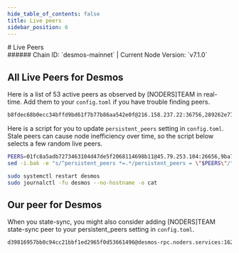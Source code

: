 ```yaml
---
hide_table_of_contents: false
title: Live peers
sidebar_position: 6
---
```


<div class="h1-with-icon icon-desmos">
# Live Peers
</div>
###### Chain ID: `desmos-mainnet` | Current Node Version: `v7.1.0`

## All Live Peers for Desmos
Here is a list of 53 active peers as observed by [NODERS]TEAM in real-time. Add them to your `config.toml` if you have trouble finding peers.

```bash
b8fdec68b0ecc34bffd9bd61f7b77b86aa542e0f@216.158.237.22:36756,289262e770c1f77270f3dce57ae514e11c3f6c62@203.135.141.134:26656,23721024ea06e3610ab1f6a34b51f592cd1a3589@139.162.81.104:26656,66003f0e8b34834864ffbd6d031bc2ca4d20800f@15.235.115.147:11600,d143dd53286c60ebf7e3e33407c44510871b5766@167.235.2.246:41956,d1e5923690408d802aa8878191248cf8cc44b938@84.247.161.70:26656,e5436eb9ad22ee822bf8483d44c14b228bc2b626@65.21.134.243:26656,35031426af5bd8328284e72177829c2a1e319f02@139.162.194.206:26656,45105c7241068904bdf5a32c86ee45979794637f@212.71.238.55:26656,9ba7ce8d39b5161fcd6cf2447010bbec42d4692b@141.94.73.39:36756,a69b71dea385113cbe3ff12ed704b78ad06db3f3@172.105.7.249:26656,55ace2b3c12af52e9cc442587a596b5daaaf67f8@161.97.69.121:26650,01fc8a5adb7273463104d47de5f2068114698b11@45.79.253.104:26656,852e7b4f29e9d901e0f1e4389a375bee6e34138a@37.187.149.93:26686,8dacaa3db6236875ef84e46d96c594bf6fdde48e@51.161.87.146:29656,ceba918a8415a3849073ead8ef0cb34b45f7aa78@176.9.125.110:43596,e6177478045e49e41e9101bd10e2e946895a3f79@172.104.53.10:26656,0552b9272465633cc6a3ab723fc02681178884b2@85.208.48.252:23656,6a85e45e2f056f820f5903d40f2e5519224131eb@5.10.24.70:26656,a6312fd9670064ce11d472e2634e70473d3cd925@148.251.91.158:16256,d05a8f76bfead024501dcdb69a81cfa6555d9c3a@65.108.236.5:16256,be472c0ba2fd327347cce48613b4df66f6571fd7@176.191.97.120:26656,e8ff89b51d9fbf594e7f9237f01a6a2f19c44725@65.21.91.99:36656,fbb4b9b9d7cba4e539f8240df237ac65d03122ba@37.27.85.32:26656,37e21d7d1e73eba4d7b3ff80efa2cce477e5c6ce@148.113.214.12:11600,0e1566571ddd0d57d8228a4115926730ecd1e56d@141.95.66.131:16256,4690b39ddb3c5952e9b0362e197c3c203715f2bc@135.181.223.194:26656,77ca259c8738cfd3e2115de36ee7a99324800025@23.88.72.34:32270,727ef71c8f0eb9055e226a5f0a3ebb2079cee1a5@213.136.88.233:16256,862f0129322c2a0872e6440e5e896cabef0146fe@185.225.232.183:26656,af8cf7e76cebe866689e34d0fda5a15a895e05f8@85.237.193.110:26656,76a72552810c443d39c7ffafead34a4c96bd37e9@164.68.107.173:26656,86854c9da9a050d9146849975d23981c3ec7de2c@65.108.126.22:26716,c880aded1fd96647e85bd301c18dafb6ae7dd3a8@5.9.121.55:41856,c87797b83387e99211538145f7283a3c28dc0b02@65.109.88.251:37656,31f730318be7ac46b8432687d205cb0bfe610ae0@65.109.61.25:26656,fc9bf4531ddeb66c19c8b6e541cb25e327dbef8d@103.180.28.94:26656,85d4fb8658b5fa7cab31051a2478fb8818dbb65c@148.251.43.226:36656,a5a82439c9505c18716bb17582897baa94d3e510@103.180.28.211:26656,dfdd78e6c0954070fb57aa8f2f896e05fe1810bb@172.105.86.65:26656,c92a747a49221fc8a431718268df6b9b15f5016d@142.132.149.171:16256,6b4f8ccaa793ce8e42a176401e0aea319655d4f1@144.91.125.55:26656,982e00163e22ea0dab6f9f4fa2cdc07c5f410207@144.76.195.75:45656,6a25b1568b5ddfd9294574b7e000c4612463a960@198.37.112.78:26656,0425f6de873d616280fa0f6f15870cd1d98807a0@172.110.97.188:26656,82f3df2a67cda343ae9a3ef38ffef62ed17203ed@104.193.254.34:26656,8b3f98743212473636bcea8e588afdbce26e479a@65.108.131.190:28156,e0aa62e0f0fa2d951106d3fa2baee3b6107e99ce@65.21.201.244:26726,ab36cd1f9d18b12db8c0fa1a8009fe36bb9fa737@184.107.57.134:11600,6dabce67a9e75edb290bda7bf80b26aa47d87192@67.211.210.50:26656,4ce686d9e5fe4b115a347c0f84aa1c0a64d18dfa@5.39.81.121:26656,3ca2aa0ec1f0ee243cb9c52dedc7653b02ffb94a@45.33.14.172:26656,5c86915026093f9a2f81e5910107cf14676b48fc@96.126.124.61:26656
```

Here is a script for you to update `persistent_peers` setting in `config.toml`. Stale peers can cause node inefficiency over time, so the script below selects a few random live peers.

```bash
PEERS=01fc8a5adb7273463104d47de5f2068114698b11@45.79.253.104:26656,9ba7ce8d39b5161fcd6cf2447010bbec42d4692b@141.94.73.39:36756,e5436eb9ad22ee822bf8483d44c14b228bc2b626@65.21.134.243:26656,e8ff89b51d9fbf594e7f9237f01a6a2f19c44725@65.21.91.99:36656,c880aded1fd96647e85bd301c18dafb6ae7dd3a8@5.9.121.55:41856
sed -i.bak -e "s/^persistent_peers *=.*/persistent_peers = \"$PEERS\"/" ~/.desmos/config/config.toml

sudo systemctl restart desmos
sudo journalctl -fu desmos --no-hostname -o cat
```

## Our peer for Desmos
When you state-sync, you might also consider adding [NODERS]TEAM state-sync peer to your persistent_peers setting in `config.toml`.

```bash
d39816957bb0c94cc21bbf1ed2965f0d53661496@desmos-rpc.noders.services:16256
```
